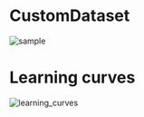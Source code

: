 # CustomDataset 
![sample](https://github.com/Ibrokhim7755/Classification_projects/assets/89033710/9a21d1dc-094b-4b09-a9ad-2fb8de00173a)


# Learning curves

![learning_curves](https://github.com/Ibrokhim7755/Classification_projects/assets/89033710/49838bd8-b60f-4998-9822-63fe917463fe)
